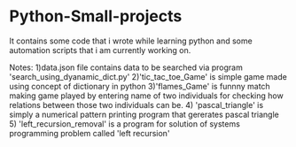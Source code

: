 # Python-Small-projects
It contains some code that i wrote while learning python and some automation scripts that i am currently working on.

Notes:
1)data.json file contains data to be searched via program 'search_using_dyanamic_dict.py'
2)'tic_tac_toe_Game' is simple game made using concept of dictionary in python
3)'flames_Game' is funnny match making game played by entering name of two individuals for checking how relations between those two individuals can be.
4) 'pascal_triangle' is simply a numerical pattern printing program that gererates pascal triangle
5) 'left_recursion_removal' is a program for solution of systems programming problem called 'left recursion' 
